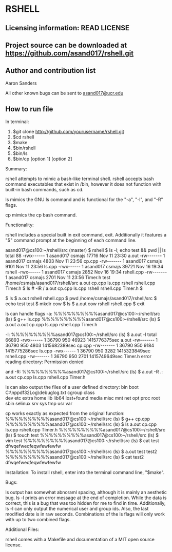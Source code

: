 RSHELL
======

Licensing information: READ LICENSE
---
Project source can be downloaded at https://github.com/asand017/rshell.git
---------
Author and contribution list
---------------------
Aaron Sanders

All other known bugs can be sent to asand017@ucr.edu

How to run file
-------------
In terminal:
1. $git clone http://github.com/yourusername/rshell.git
2. $cd rshell
3. $make
4. $bin/rshell
4. $bin/ls
4. $bin/cp [option 1] [option 2]

Summary:

rshell attempts to mimic a bash-like terminal shell. rshell accepts bash command executables
that exist in /bin, however it does not function with built-in bash commands, such as cd.

ls mimics the GNU ls command and is functional for the "-a", "-l", and "-R" flags.

cp mimics the cp bash command.

Functionality:

rshell includes a special built in exit command, exit. Additionally it features a "$" command prompt at the beginning of 
each command line.

asand017@cs100:~/rshell/src (master) $ rshell
$ ls -l; echo test && pwd || ls
total 88
-rwx------ 1 asand017 csmajs 17716 Nov 11 23:30 a.out
-rw------- 1 asand017 csmajs  4803 Nov 11 23:56 cp.cpp
-rw------- 1 asand017 csmajs  9101 Nov 11 23:56 ls.cpp
-rwx------ 1 asand017 csmajs 39721 Nov 16 19:34 rshell
-rwx------ 1 asand017 csmajs  2852 Nov 16 19:34 rshell.cpp
-rw------- 1 asand017 csmajs  2701 Nov 11 23:56 Timer.h
test
/home/csmajs/asand017/rshell/src
a.out  cp.cpp  ls.cpp  rshell  rshell.cpp  Timer.h
$ ls # -lR /
a.out  cp.cpp  ls.cpp  rshell  rshell.cpp  Timer.h
$ 


$ ls
$  a.out  rshell  rshell.cpp
$ pwd
/home/csmajs/asand017/rshell/src
$ echo test
test
$ mkdir cow
$ ls
$  a.out  cow  rshell  rshell.cpp
$ exit

ls can handle flags -a:
%%%%%%%%%%asand017@cs100:~/rshell/src (ls) $ g++ ls.cpp
%%%%%%%%%%asand017@cs100:~/rshell/src (ls) $ a.out
a.out             cp.cpp            ls.cpp            rshell.cpp        Timer.h      

-l:
%%%%%%%%%%asand017@cs100:~/rshell/src (ls) $ a.out -l
total 66893
-rwx------ 1 36790 950 46923 1415776375sec a.out
-rw------- 1 36790 950 4803  1415682389sec cp.cpp
-rw------- 1 36790 950 9184  1415775286sec ls.cpp
-rwx------ 1 36790 950 3282  1415323849sec rshell.cpp
-rw------- 1 36790 950 2701  1415749649sec Timer.h
error reading directory: Permission denied

and -R:
%%%%%%%%%%asand017@cs100:~/rshell/src (ls) $ a.out -R
.:
a.out             cp.cpp            ls.cpp            rshell.cpp        Timer.h           

ls can also output the files of a user defined directory:
bin               boot              C:\nppdf32Log\debuglog.txt  cgroup            class             
dev               etc               extra             home              lib               lib64             lost+found        media             misc              mnt               net               opt               proc              root              sbin              selinux           srv               sys               tmp               usr               var               



cp works exactly as expected from the original function: 
%%%%%%%%%%asand017@cs100:~/rshell/src (ls) $ g++ cp.cpp
%%%%%%%%%%asand017@cs100:~/rshell/src (ls) $ ls
a.out  cp.cpp  ls.cpp  rshell.cpp  Timer.h
%%%%%%%%%%asand017@cs100:~/rshell/src (ls) $ touch test
%%%%%%%%%%asand017@cs100:~/rshell/src (ls) $ vim test
%%%%%%%%%%asand017@cs100:~/rshell/src (ls) $ cat test
dfwqefweqfeqwfewfewfw
%%%%%%%%%%asand017@cs100:~/rshell/src (ls) $ a.out test test2
%%%%%%%%%%asand017@cs100:~/rshell/src (ls) $ cat test2
dfwqefweqfeqwfewfewfw


Installation:
To install rshell, enter into the terminal command line, "$make".

Bugs:

ls output has somewhat abnoraml spacing, although it is mainly an aesthetic bug. ls -l prints an error message at the end of completion. While the data is correct, this is a bug that was too hidden for me to find in time. Additionally, ls -l can only output the numerical user and group ids. Also, the last modified date is in raw seconds. Combinations of the ls flags will only work with up to two combined flags. 

Additional Files:

rshell comes with a Makefile and documentation of a MIT open source license.

